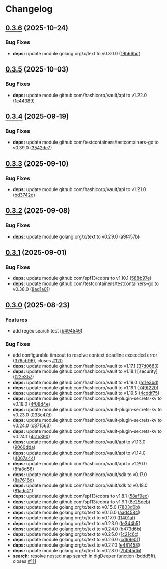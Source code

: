 # Changelog

## [0.3.6](https://github.com/xbglowx/vault-kv-search/compare/v0.3.5...v0.3.6) (2025-10-24)


### Bug Fixes

* **deps:** update module golang.org/x/text to v0.30.0 ([19b66bc](https://github.com/xbglowx/vault-kv-search/commit/19b66bcc74971e2edce2a5727a0935b55bd99072))

## [0.3.5](https://github.com/xbglowx/vault-kv-search/compare/v0.3.4...v0.3.5) (2025-10-03)


### Bug Fixes

* **deps:** update module github.com/hashicorp/vault/api to v1.22.0 ([1c44389](https://github.com/xbglowx/vault-kv-search/commit/1c44389f1e1bd3eb412633ae9e7f2045a42bd1c9))

## [0.3.4](https://github.com/xbglowx/vault-kv-search/compare/v0.3.3...v0.3.4) (2025-09-19)


### Bug Fixes

* **deps:** update module github.com/testcontainers/testcontainers-go to v0.39.0 ([3542de7](https://github.com/xbglowx/vault-kv-search/commit/3542de78af1f6aeb206ac70cf70c7b24831c5a4e))

## [0.3.3](https://github.com/xbglowx/vault-kv-search/compare/v0.3.2...v0.3.3) (2025-09-10)


### Bug Fixes

* **deps:** update module github.com/hashicorp/vault/api to v1.21.0 ([bd3742d](https://github.com/xbglowx/vault-kv-search/commit/bd3742d43fc240704de3c0b8d288042bc97f0865))

## [0.3.2](https://github.com/xbglowx/vault-kv-search/compare/v0.3.1...v0.3.2) (2025-09-08)


### Bug Fixes

* **deps:** update module golang.org/x/text to v0.29.0 ([a9f457b](https://github.com/xbglowx/vault-kv-search/commit/a9f457bee633f419d2373a3e6e8ceb348bc204bf))

## [0.3.1](https://github.com/xbglowx/vault-kv-search/compare/v0.3.0...v0.3.1) (2025-09-01)


### Bug Fixes

* **deps:** update module github.com/spf13/cobra to v1.10.1 ([588b97e](https://github.com/xbglowx/vault-kv-search/commit/588b97e822157ecc06affe69ca2182631d8ff46b))
* **deps:** update module github.com/testcontainers/testcontainers-go to v0.38.0 ([8ad1a01](https://github.com/xbglowx/vault-kv-search/commit/8ad1a0125fb826ba959961115cef1a6d2f48c713))

## [0.3.0](https://github.com/xbglowx/vault-kv-search/compare/v0.2.1...v0.3.0) (2025-08-23)


### Features

* add regex search test ([b494546](https://github.com/xbglowx/vault-kv-search/commit/b49454627b0e6c0e54fced6fdbdd8500c45d7ef5))


### Bug Fixes

* add configurable timeout to resolve context deadline exceeded error ([376cb96](https://github.com/xbglowx/vault-kv-search/commit/376cb9679c1ab8b16b1810c13e308066bb82761b)), closes [#120](https://github.com/xbglowx/vault-kv-search/issues/120)
* **deps:** update module github.com/hashicorp/vault to v1.17.1 ([37d0683](https://github.com/xbglowx/vault-kv-search/commit/37d0683b79bbdc7b8549663af519aa2c857deff9))
* **deps:** update module github.com/hashicorp/vault to v1.18.1 [security] ([f22e357](https://github.com/xbglowx/vault-kv-search/commit/f22e3579f17a47a5ea74105e3efb64b9f2551142))
* **deps:** update module github.com/hashicorp/vault to v1.19.0 ([a11e3bd](https://github.com/xbglowx/vault-kv-search/commit/a11e3bda42c323bf57097b8d559402594bb03173))
* **deps:** update module github.com/hashicorp/vault to v1.19.1 ([749f220](https://github.com/xbglowx/vault-kv-search/commit/749f2206bfa3fb15ee3815c2ecca522814d9c442))
* **deps:** update module github.com/hashicorp/vault to v1.19.5 ([4cddf75](https://github.com/xbglowx/vault-kv-search/commit/4cddf753e53a38b2ac91902e4142f14aefbae841))
* **deps:** update module github.com/hashicorp/vault-plugin-secrets-kv to v0.18.0 ([4f08d4e](https://github.com/xbglowx/vault-kv-search/commit/4f08d4e2406aec261be7552aa76009042a185ff5))
* **deps:** update module github.com/hashicorp/vault-plugin-secrets-kv to v0.23.0 ([033c47d](https://github.com/xbglowx/vault-kv-search/commit/033c47d53abf5d48014de18340a9eb1b547051a5))
* **deps:** update module github.com/hashicorp/vault-plugin-secrets-kv to v0.24.0 ([c871563](https://github.com/xbglowx/vault-kv-search/commit/c871563937aad25b635fd7fa853b0d5cbda349cc))
* **deps:** update module github.com/hashicorp/vault-plugin-secrets-kv to v0.24.1 ([4c1b390](https://github.com/xbglowx/vault-kv-search/commit/4c1b390c420ccfaf7fd48a4dd380b45aba0af6b6))
* **deps:** update module github.com/hashicorp/vault/api to v1.13.0 ([9060dda](https://github.com/xbglowx/vault-kv-search/commit/9060dda018fd6abb39f372c6a1d53fcbd395ccc3))
* **deps:** update module github.com/hashicorp/vault/api to v1.14.0 ([4067a44](https://github.com/xbglowx/vault-kv-search/commit/4067a44aad29b1cd4bfde1a63fd98b51796c1764))
* **deps:** update module github.com/hashicorp/vault/api to v1.20.0 ([8fa8d56](https://github.com/xbglowx/vault-kv-search/commit/8fa8d56f00c949a511026a71589c3f80fa9ebe4a))
* **deps:** update module github.com/hashicorp/vault/sdk to v0.17.0 ([8a7616d](https://github.com/xbglowx/vault-kv-search/commit/8a7616d044aa90cb59c73aa718912f3d7b99b242))
* **deps:** update module github.com/hashicorp/vault/sdk to v0.18.0 ([81adc21](https://github.com/xbglowx/vault-kv-search/commit/81adc213d950282bb4729bd145e847479d76ad48))
* **deps:** update module github.com/spf13/cobra to v1.8.1 ([58af9ec](https://github.com/xbglowx/vault-kv-search/commit/58af9ecaa3b3a36f7ea7a3c941c50cc74512fab0))
* **deps:** update module github.com/spf13/cobra to v1.9.1 ([6e25deb](https://github.com/xbglowx/vault-kv-search/commit/6e25debbf31ec2a65e936307b81e01a08c483d38))
* **deps:** update module golang.org/x/text to v0.15.0 ([7803d0b](https://github.com/xbglowx/vault-kv-search/commit/7803d0ba2990ff159f74e4659b2d203277ac65a5))
* **deps:** update module golang.org/x/text to v0.16.0 ([aad4584](https://github.com/xbglowx/vault-kv-search/commit/aad458426be03f28391be58811616794af11193c))
* **deps:** update module golang.org/x/text to v0.17.0 ([f1401af](https://github.com/xbglowx/vault-kv-search/commit/f1401afa058a80346a7cd3484647e57d2f6f85a1))
* **deps:** update module golang.org/x/text to v0.23.0 ([fe344b5](https://github.com/xbglowx/vault-kv-search/commit/fe344b53f5184ab3fa430fe4a540d13a36ead80c))
* **deps:** update module golang.org/x/text to v0.24.0 ([b473d6b](https://github.com/xbglowx/vault-kv-search/commit/b473d6b03328cc829599cc4eb80d4686ad3d8921))
* **deps:** update module golang.org/x/text to v0.25.0 ([1c21c6c](https://github.com/xbglowx/vault-kv-search/commit/1c21c6cf3e9ebc218dba4097b199951a959013ef))
* **deps:** update module golang.org/x/text to v0.26.0 ([cd99e01](https://github.com/xbglowx/vault-kv-search/commit/cd99e019ad9c0531fb6d8f9173be88d201993877))
* **deps:** update module golang.org/x/text to v0.27.0 ([e481458](https://github.com/xbglowx/vault-kv-search/commit/e481458469894988a46a04ad575d486e8778cbc4))
* **deps:** update module golang.org/x/text to v0.28.0 ([7b045db](https://github.com/xbglowx/vault-kv-search/commit/7b045db531257824a00b93b3300d5ce6128e4097))
* **search:** resolve nested map search in digDeeper function ([bddd5ff](https://github.com/xbglowx/vault-kv-search/commit/bddd5ff231140eaebbebd9e7ce15e480814c90aa)), closes [#111](https://github.com/xbglowx/vault-kv-search/issues/111)
